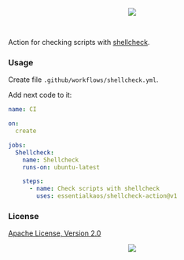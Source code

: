 <p align="center"><a href="#readme"><img src="https://gh.kaos.st/shellcheck-action.svg"/></a></p>

<br/>

Action for checking scripts with [shellcheck](https://github.com/koalaman/shellcheck).

### Usage

Create file `.github/workflows/shellcheck.yml`.

Add next code to it:

```yml
name: CI

on:
  create

jobs:
  Shellcheck:
    name: Shellcheck
    runs-on: ubuntu-latest

    steps:
      - name: Check scripts with shellcheck
        uses: essentialkaos/shellcheck-action@v1

```

### License

[Apache License, Version 2.0](https://www.apache.org/licenses/LICENSE-2.0)

<p align="center"><a href="https://essentialkaos.com"><img src="https://gh.kaos.st/ekgh.svg"/></a></p>
